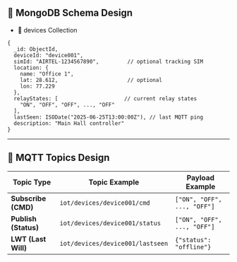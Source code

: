 ## 🧱 MongoDB Schema Design

- 📄 devices Collection
```
{
  _id: ObjectId,
  deviceId: "device001",
  simId: "AIRTEL-1234567890",         // optional tracking SIM
  location: {
    name: "Office 1",
    lat: 28.612,                      // optional
    lon: 77.229
  },
  relayStates: [                     // current relay states
    "ON", "OFF", "OFF", ..., "OFF"
  ],
  lastSeen: ISODate("2025-06-25T13:00:00Z"), // last MQTT ping
  description: "Main Hall controller"
}
```
---

## 📡 MQTT Topics Design 
| Topic Type           | Topic Example                    | Payload Example             |
| -------------------- | -------------------------------- | --------------------------- |
| **Subscribe (CMD)**  | `iot/devices/device001/cmd`      | `["ON", "OFF", ..., "OFF"]` |
| **Publish (Status)** | `iot/devices/device001/status`   | `["ON", "OFF", ..., "OFF"]` |
| **LWT (Last Will)**  | `iot/devices/device001/lastseen` | `{"status": "offline"}`     |
